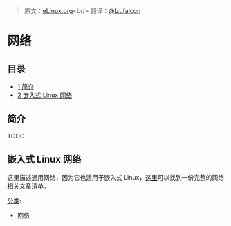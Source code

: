 > 原文：[eLinux.org](http://eLinux.org/Networking "http://eLinux.org/Networking")<br/>
> 翻译：[@lzufalcon](https://github.com/lzufalcon)


# 网络


## 目录

-   [1 简介](#introduction)
-   [2 嵌入式 Linux 网络](#embedded-linux-networking)


## 简介

TODO

## 嵌入式 Linux 网络

这里描述通用网络，因为它也适用于嵌入式 Linux，[这里](http://eLinux.org/Category:Networking "Category:Networking")可以找到一份完整的网络相关文章清单。

[分类](http://eLinux.org/Special:Categories "Special:Categories"):

-  [网络](http://eLinux.org/Category:Networking "Category:Networking")
